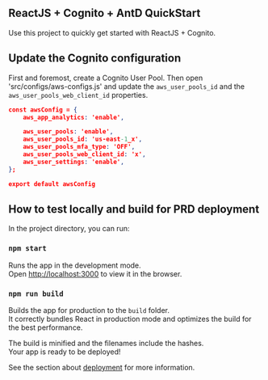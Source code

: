 ## ReactJS + Cognito + AntD QuickStart
Use this project to quickly get started with ReactJS + Cognito.

## Update the Cognito configuration
First and foremost, create a Cognito User Pool. Then open 'src/configs/aws-configs.js' and update the `aws_user_pools_id` and the `aws_user_pools_web_client_id` properties.
 
```json
const awsConfig = {
    aws_app_analytics: 'enable',

    aws_user_pools: 'enable',
    aws_user_pools_id: 'us-east-1_x',
    aws_user_pools_mfa_type: 'OFF',
    aws_user_pools_web_client_id: 'x',
    aws_user_settings: 'enable',
};

export default awsConfig
```

## How to test locally and build for PRD deployment

In the project directory, you can run:

### `npm start`

Runs the app in the development mode.<br>
Open [http://localhost:3000](http://localhost:3000) to view it in the browser.

### `npm run build`

Builds the app for production to the `build` folder.<br>
It correctly bundles React in production mode and optimizes the build for the best performance.

The build is minified and the filenames include the hashes.<br>
Your app is ready to be deployed!

See the section about [deployment](https://facebook.github.io/create-react-app/docs/deployment) for more information.

